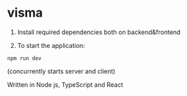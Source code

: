 # visma
1. Install required dependencies both on backend&frontend

2. To start the application:
```
npm run dev
```
(concurrently starts server and client)


Written in Node js, TypeScript and React

